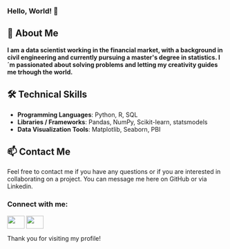 ### Hello, World! 👋

## 📝 About Me
**I am a data scientist working in the financial market, with a background in civil engineering and currently pursuing a master's degree in statistics. I´m passionated about solving problems and letting my creativity guides me trhough the world.**


## 🛠️ Technical Skills

- **Programming Languages**: Python, R, SQL
- **Libraries / Frameworks**: Pandas, NumPy, Scikit-learn, statsmodels
- **Data Visualization Tools**: Matplotlib, Seaborn, PBI

## 📫 Contact Me

Feel free to contact me if you have any questions or if you are interested in collaborating on a project. You can message me here on GitHub or via Linkedin.
<h3 align="left">Connect with me:</h3>
<p align="left">
<a href="https://www.linkedin.com/in/jo%C3%A3o-felipin" target="blank"><img align="center" src="https://cdn.jsdelivr.net/npm/simple-icons@3.0.1/icons/linkedin.svg" alt="" height="30" width="40" /></a>
<a href="joaoed.felipin@gmail.com" target="blank"><img align="center" src="https://cdn.jsdelivr.net/npm/simple-icons@3.0.1/icons/gmail.svg" alt="" height="30" width="40" /></a>
</p>

Thank you for visiting my profile!
